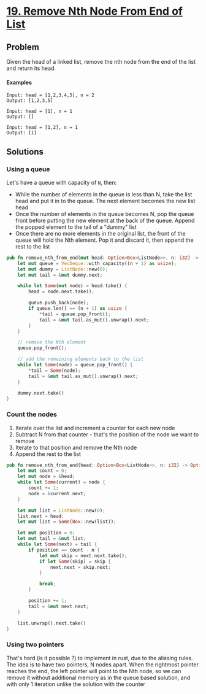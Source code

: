 # [19. Remove Nth Node From End of List](https://leetcode.com/problems/remove-nth-node-from-end-of-list/)

## Problem

Given the head of a linked list, remove the nth node from the end of the list
and return its head.

#### Examples

```text
Input: head = [1,2,3,4,5], n = 2
Output: [1,2,3,5]
```

```text
Input: head = [1], n = 1
Output: []
```

```text
Input: head = [1,2], n = 1
Output: [1]
```

## Solutions

### Using a queue

Let's have a queue with capacity of `N`, then:

* While the number of elements in the queue is less than N, take the list head
  and put it in to the queue. The next element becomes the new list head
* Once the number of elements in the queue becomes N, pop the queue front before
  putting the new element at the back of the queue. Append the popped element to
  the tail of a "dummy" list
* Once there are no more elements in the original list, the front of the queue
  will hold the Nth element. Pop it and discard it, then append the rest to the
  list

```rust
pub fn remove_nth_from_end(mut head: Option<Box<ListNode>>, n: i32) -> Option<Box<ListNode>> {
    let mut queue = VecDeque::with_capacity((n + 1) as usize);
    let mut dummy = ListNode::new(0);
    let mut tail = &mut dummy.next;

    while let Some(mut node) = head.take() {
        head = node.next.take();

        queue.push_back(node);
        if queue.len() == (n + 1) as usize {
            *tail = queue.pop_front();
            tail = &mut tail.as_mut().unwrap().next;
        }
    }

    // remove the Nth element
    queue.pop_front();

    // add the remaining elements back to the list
    while let Some(node) = queue.pop_front() {
        *tail = Some(node);
        tail = &mut tail.as_mut().unwrap().next;
    }

    dummy.next.take()
}
```

### Count the nodes

1. Iterate over the list and increment a counter for each new node
2. Subtract N from that counter - that's the position of the node we want to
   remove
3. Iterate to that position and remove the Nth node
4. Append the rest to the list

```rust
pub fn remove_nth_from_end(head: Option<Box<ListNode>>, n: i32) -> Option<Box<ListNode>> {
    let mut count = 0;
    let mut node = &head;
    while let Some(current) = node {
        count += 1;
        node = &current.next;
    }

    let mut list = ListNode::new(0);
    list.next = head;
    let mut list = Some(Box::new(list));

    let mut position = 0;
    let mut tail = &mut list;
    while let Some(next) = tail {
        if position == count - n {
            let mut skip = next.next.take();
            if let Some(skip) = skip {
                next.next = skip.next;
            }

            break;
        }

        position += 1;
        tail = &mut next.next;
    }

    list.unwrap().next.take()
}
```

### Using two pointers

That's hard (is it possible ?) to implement in rust, due to the aliasing rules.
The idea is to have two pointers, N nodes apart. When the rightmost pointer
reaches the end, the left pointer will point to the Nth node, so we can remove
it without additional memory as in the queue based solution, and with only 1
iteration unlike the solution with the counter